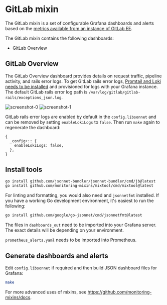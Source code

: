 # GitLab mixin

The GitLab mixin is a set of configurable Grafana dashboards and alerts based on the [metrics available from an instance of GitLab EE](https://docs.gitlab.com/ee/administration/monitoring/prometheus/gitlab_metrics.html).

The GitLab mixin contains the following dashboards:
- GitLab Overview

## GitLab Overview

The GitLab Overview dashboard provides details on request traffic, pipeline activity, and rails error logs. To get GitLab rails error logs, [Promtail and Loki needs to be installed](https://grafana.com/docs/loki/latest/installation/) and provisioned for logs with your Grafana instance. The default GitLab rails error log path is `/var/log/gitlab/gitlab-rails/exceptions_json.log`.

![screenshot-0](images/)
![screenshot-1](images/)

GitLab rails error logs are enabled by default in the `config.libsonnet` and can be removed by setting `enableLokiLogs` to `false`. Then run `make` again to regenerate the dashboard:

```
{
  _config+:: {
    enableLokiLogs: false,
  },
}
```

## Install tools

```bash
go install github.com/jsonnet-bundler/jsonnet-bundler/cmd/jb@latest
go install github.com/monitoring-mixins/mixtool/cmd/mixtool@latest
```

For linting and formatting, you would also need and `jsonnetfmt` installed. If you
have a working Go development environment, it's easiest to run the following:

```bash
go install github.com/google/go-jsonnet/cmd/jsonnetfmt@latest
```

The files in `dashboards_out` need to be imported
into your Grafana server.  The exact details will be depending on your environment.

`prometheus_alerts.yaml` needs to be imported into Prometheus.

## Generate dashboards and alerts

Edit `config.libsonnet` if required and then build JSON dashboard files for Grafana:

```bash
make
```

For more advanced uses of mixins, see
https://github.com/monitoring-mixins/docs.
